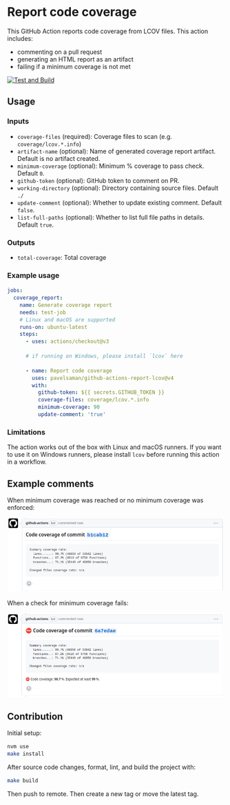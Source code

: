 # Report code coverage

This GitHub Action reports code coverage from LCOV files. This action includes:

- commenting on a pull request
- generating an HTML report as an artifact
- failing if a minimum coverage is not met

[![Test and Build](https://github.com/pavelsaman/github-actions-report-lcov/actions/workflows/test-and-build.yml/badge.svg?branch=main)](https://github.com/pavelsaman/github-actions-report-lcov/actions/workflows/test-and-build.yml)

## Usage

### Inputs

- `coverage-files` (required): Coverage files to scan (e.g. `coverage/lcov.*.info`)
- `artifact-name` (optional): Name of generated coverage report artifact. Default is no artifact created.
- `minimum-coverage` (optional): Minimum % coverage to pass check. Default `0`.
- `github-token` (optional): GitHub token to comment on PR.
- `working-directory` (optional): Directory containing source files. Default `./`
- `update-comment` (optional): Whether to update existing comment. Default `false`.
- `list-full-paths` (optional): Whether to list full file paths in details. Default `true`.

### Outputs

- `total-coverage`: Total coverage

### Example usage

```yaml
jobs:
  coverage_report:
    name: Generate coverage report
    needs: test-job
    # Linux and macOS are supported
    runs-on: ubuntu-latest
    steps:
      - uses: actions/checkout@v3

      # if running on Windows, please install `lcov` here

      - name: Report code coverage
        uses: pavelsaman/github-actions-report-lcov@v4
        with:
          github-token: ${{ secrets.GITHUB_TOKEN }}
          coverage-files: coverage/lcov.*.info
          minimum-coverage: 90
          update-comment: 'true'
```

### Limitations

The action works out of the box with Linux and macOS runners. If you want to use it on Windows runners, please install `lcov` before running this action in a workflow.

## Example comments

When minimum coverage was reached or no minimum coverage was enforced:

![screenshot](assets/comment-ok.png)

When a check for minimum coverage fails:

![screenshot](assets/comment-failure.png)

## Contribution

Initial setup:

```bash
nvm use
make install
```

After source code changes, format, lint, and build the project with:

```bash
make build
```

Then push to remote.
Then create a new tag or move the latest tag.
